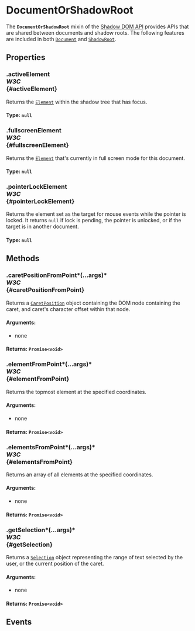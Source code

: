# DocumentOrShadowRoot

<div class='overview'><span class="seoSummary">The <strong><code>DocumentOrShadowRoot</code></strong> mixin of the&nbsp;<a href="/en-US/docs/Web/Web_Components/Using_shadow_DOM">Shadow DOM API</a> provides APIs that are shared between documents and shadow roots. The following features are included in both <a href="/en-US/docs/Web/API/Document" title="The Document interface represents any web page loaded in the browser and serves as an entry point into the web page's content, which is the DOM tree."><code>Document</code></a> and <a href="/en-US/docs/Web/API/ShadowRoot" title="The ShadowRoot interface of the Shadow DOM API is the root node of a DOM subtree that is rendered separately from a document's main DOM tree."><code>ShadowRoot</code></a>. </span></div>

## Properties

### .activeElement <div class="specs"><i>W3C</i></div> {#activeElement}

Returns the <a href="/en-US/docs/Web/API/Element" title="Element is the most general base class from which all element objects (i.e. objects that represent elements) in a Document inherit. It only has methods and properties common to all kinds of elements. More specific classes inherit from Element."><code>Element</code></a> within the shadow tree that has focus.

#### **Type**: `null`

### .fullscreenElement <div class="specs"><i>W3C</i></div> {#fullscreenElement}

Returns the <a href="/en-US/docs/Web/API/Element" title="Element is the most general base class from which all element objects (i.e. objects that represent elements) in a Document inherit. It only has methods and properties common to all kinds of elements. More specific classes inherit from Element."><code>Element</code></a> that's currently in full screen mode for this document.

#### **Type**: `null`

### .pointerLockElement <div class="specs"><i>W3C</i></div> {#pointerLockElement}

Returns the element set as the target for mouse events while the pointer is locked. It returns&nbsp;<code>null</code> if lock is pending, the pointer is unlocked, or if the target is in another document.

#### **Type**: `null`

## Methods

### .caretPositionFromPoint*(...args)* <div class="specs"><i>W3C</i></div> {#caretPositionFromPoint}

Returns a <a href="/en-US/docs/Web/API/CaretPosition" title="The CaretPosition interface represents the caret position, an indicator for the text insertion point. You can get a CaretPosition using the document.caretPositionFromPoint method."><code>CaretPosition</code></a> object containing the DOM node containing the caret, and caret's character offset within that node.

#### **Arguments**:


 - none

#### **Returns**: `Promise<void>`

### .elementFromPoint*(...args)* <div class="specs"><i>W3C</i></div> {#elementFromPoint}

Returns the topmost element at the specified coordinates.

#### **Arguments**:


 - none

#### **Returns**: `Promise<void>`

### .elementsFromPoint*(...args)* <div class="specs"><i>W3C</i></div> {#elementsFromPoint}

Returns an array of all elements at the specified coordinates.

#### **Arguments**:


 - none

#### **Returns**: `Promise<void>`

### .getSelection*(...args)* <div class="specs"><i>W3C</i></div> {#getSelection}

Returns a <a href="/en-US/docs/Web/API/Selection" title="A Selection object represents the range of text selected by the user or the current position of the caret. To obtain a Selection object for examination or manipulation, call window.getSelection()."><code>Selection</code></a> object representing the range of text selected by the user, or the current position of the caret.

#### **Arguments**:


 - none

#### **Returns**: `Promise<void>`

## Events
